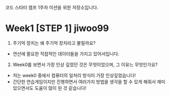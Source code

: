 코드 스타터 캠프 1주차 미션을 위한 저장소입니다.

 # Week1 [STEP 1] jiwoo99
 1. 주기억 장치는 왜 주기억 장치라고 불릴까요?
 - 연산에 팔요한 직접적인 데이터들을 가지고 있어서입니다.

 2. Week0를 보면서 가장 인상 깊었던 것은 무엇이었으며, 그 이유느 무엇인가요?
 - 저는 week0 중에서 컴퓨터의 일처리 방식이 가장 인상깊었습니다!
 - 간단한 연습게임이지만 진행하면서 여러가지 방법을 생각을 할 수 있게 해줘서 재미있으면서도 도움이 많이 된 것 같습니다!
